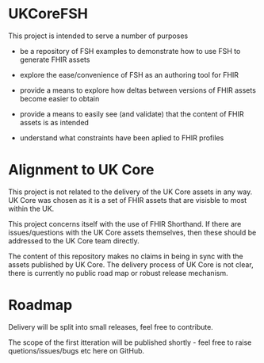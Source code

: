 # UKCoreFSH

This project is intended to serve a number of purposes

- be a repository of FSH examples to demonstrate how to use FSH to generate FHIR assets

- explore the ease/convenience of FSH as an authoring tool for FHIR

- provide a means to explore how deltas between versions of FHIR assets become easier to obtain

- provide a means to easily see (and validate) that the content of FHIR assets is as intended

- understand what constraints have been aplied to FHIR profiles

# Alignment to UK Core

This project is not related to the delivery of the UK Core assets in any way. UK Core was chosen as it is a set of FHIR assets that are visisble to most within the UK.

This project concerns itself with the use of FHIR Shorthand. If there are issues/questions with the UK Core assets themselves, then these should be addressed to the UK Core team directly.

The content of this repository makes no claims in being in sync with the assets published by UK Core. The delivery process of UK Core is not clear, there is currently no public road map or robust release mechanism.

# Roadmap

Delivery will be split into small releases, feel free to contribute.

The scope of the first itteration will be published shortly - feel free to raise quetions/issues/bugs etc here on GitHub.
